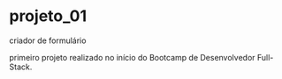 # projeto_01
criador de formulário


primeiro projeto realizado no início do Bootcamp de Desenvolvedor Full-Stack.
